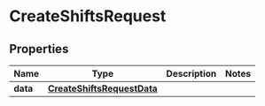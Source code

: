

# CreateShiftsRequest


## Properties

| Name | Type | Description | Notes |
|------------ | ------------- | ------------- | -------------|
|**data** | [**CreateShiftsRequestData**](CreateShiftsRequestData.md) |  |  |



